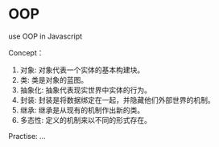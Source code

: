 # OOP
use OOP in Javascript

Concept：
<ol>
  <li>对象: 对象代表一个实体的基本构建块。</li>
  <li>类: 类是对象的蓝图。</li>
  <li>抽象化: 抽象代表现实世界中实体的行为。</li>
  <li>封装: 封装是将数据绑定在一起，并隐藏他们外部世界的机制。</li>
  <li>继承: 继承是从现有的机制作出新的类。</li>
  <li>多态性: 定义的机制来以不同的形式存在。</li>
</ol>
      
Practise:
  ...
